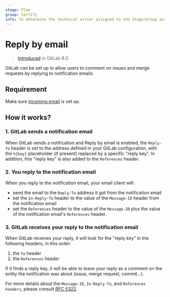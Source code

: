 ```yaml
---
stage: Plan
group: Certify
info: To determine the technical writer assigned to the Stage/Group associated with this page, see https://about.gitlab.com/handbook/engineering/ux/technical-writing/#designated-technical-writers
---
```


# Reply by email

> [Introduced](https://gitlab.com/gitlab-org/gitlab-foss/-/merge_requests/1173) in GitLab 8.0.

GitLab can be set up to allow users to comment on issues and merge requests by
replying to notification emails.

## Requirement

Make sure [incoming email](incoming_email.md) is set up.

## How it works?

### 1. GitLab sends a notification email

When GitLab sends a notification and Reply by email is enabled, the `Reply-To`
header is set to the address defined in your GitLab configuration, with the
`%{key}` placeholder (if present) replaced by a specific "reply key". In
addition, this "reply key" is also added to the `References` header.

### 2. You reply to the notification email

When you reply to the notification email, your email client will:

- send the email to the `Reply-To` address it got from the notification email
- set the `In-Reply-To` header to the value of the `Message-ID` header from the
  notification email
- set the `References` header to the value of the `Message-ID` plus the value of
  the notification email's `References` header.

### 3. GitLab receives your reply to the notification email

When GitLab receives your reply, it will look for the "reply key" in the
following headers, in this order:

1. the `To` header
1. the `References` header

If it finds a reply key, it will be able to leave your reply as a comment on
the entity the notification was about (issue, merge request, commit...).

For more details about the `Message-ID`, `In-Reply-To`, and `References headers`,
please consult [RFC 5322](https://tools.ietf.org/html/rfc5322#section-3.6.4).
